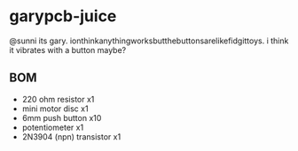 # garypcb-juice
@sunni 
its gary. ionthinkanythingworksbutthebuttonsarelikefidgittoys. i think it vibrates with a button maybe?
## BOM
- 220 ohm resistor x1
- mini motor disc x1
- 6mm push button x10
- potentiometer x1
- 2N3904 (npn) transistor x1